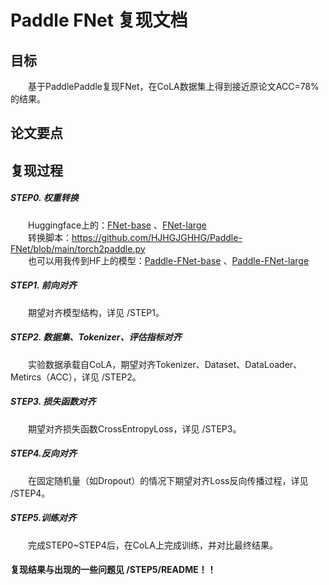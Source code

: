 # Paddle FNet 复现文档
## 目标
&emsp;&emsp;基于PaddlePaddle复现FNet，在CoLA数据集上得到接近原论文ACC=78%的结果。
## 论文要点

## 复现过程
##### STEP0. 权重转换
&emsp;&emsp;Huggingface上的：[FNet-base](https://huggingface.co/google/fnet-base) 、[FNet-large ](https://huggingface.co/google/fnet-large)   
&emsp;&emsp;转换脚本：https://github.com/HJHGJGHHG/Paddle-FNet/blob/main/torch2paddle.py  
&emsp;&emsp;也可以用我传到HF上的模型：[Paddle-FNet-base](https://huggingface.co/google/fnet-base) 、[Paddle-FNet-large](https://huggingface.co/google/fnet-large)  

##### STEP1. 前向对齐
&emsp;&emsp;期望对齐模型结构，详见 /STEP1。  

##### STEP2. 数据集、Tokenizer、评估指标对齐
&emsp;&emsp;实验数据承载自CoLA，期望对齐Tokenizer、Dataset、DataLoader、Metircs（ACC），详见 /STEP2。  

##### STEP3. 损失函数对齐
&emsp;&emsp;期望对齐损失函数CrossEntropyLoss，详见 /STEP3。  

##### STEP4.反向对齐
&emsp;&emsp;在固定随机量（如Dropout）的情况下期望对齐Loss反向传播过程，详见 /STEP4。

##### STEP5.训练对齐
&emsp;&emsp;完成STEP0~STEP4后，在CoLA上完成训练，并对比最终结果。  

#### 复现结果与出现的**一些问题**见 /STEP5/README！！

